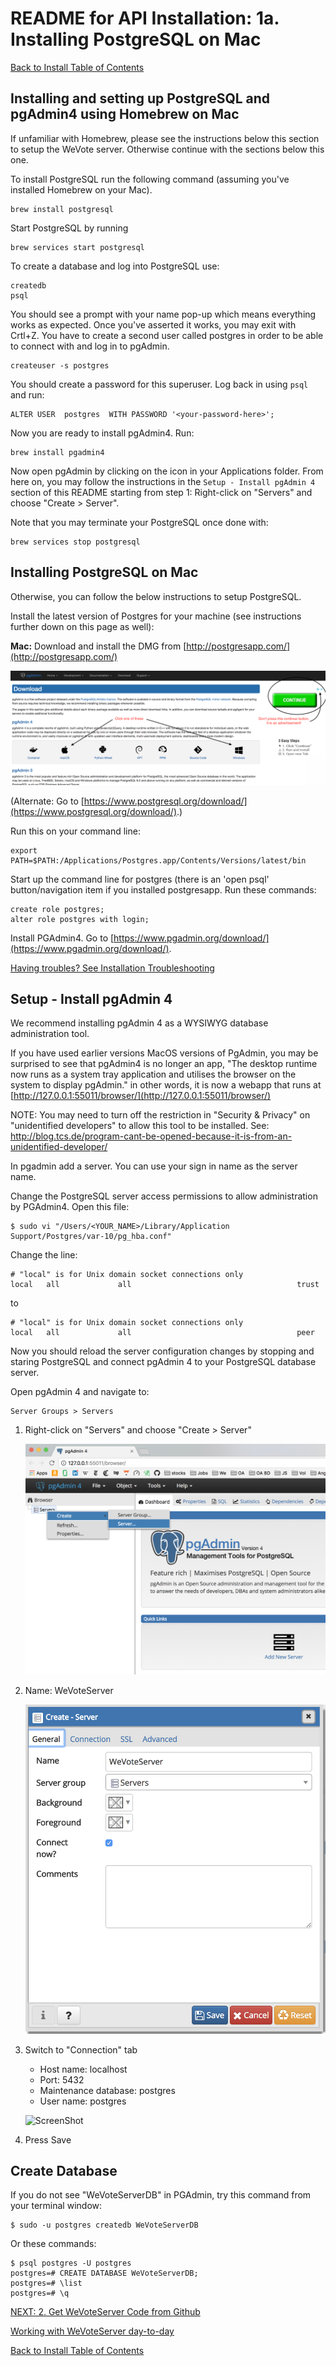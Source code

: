 # README for API Installation: 1a. Installing PostgreSQL on Mac

[Back to Install Table of Contents](README_API_INSTALL.md)

## Installing and setting up PostgreSQL and pgAdmin4 using Homebrew on Mac
If unfamiliar with Homebrew, please see the instructions below this section to setup the WeVote server. Otherwise continue with the sections below this one.

To install PostgreSQL run the following command (assuming you've installed Homebrew on your Mac).
```
brew install postgresql
```

Start PostgreSQL by running

```
brew services start postgresql
```

To create a database and log into PostgreSQL use:

```
createdb
psql
```

You should see a prompt with your name pop-up which means everything works as expected. Once you've asserted it works, you may exit with Crtl+Z. You have to create a second user called postgres in order to be able to connect with and log in to pgAdmin. 

```
createuser -s postgres
```

You should create a password for this superuser. Log back in using `psql` and run:

```
ALTER USER  postgres  WITH PASSWORD '<your-password-here>';
```

Now you are ready to install pgAdmin4. Run:

```
brew install pgadmin4
```

Now open pgAdmin by clicking on the icon in your Applications folder. From here on, you may follow the instructions in the `Setup - Install pgAdmin 4` section of this README starting from step 1: Right-click on "Servers" and choose "Create > Server".

Note that you may terminate your PostgreSQL once done with:

```
brew services stop postgresql
```

## Installing PostgreSQL on Mac

Otherwise, you can follow the below instructions to setup PostgreSQL.

Install the latest version of Postgres for your machine (see instructions further down on this page as well):
 
**Mac:** Download and install the DMG from [http://postgresapp.com/](http://postgresapp.com/)

![ScreenShot](images/DontUseTheBloatwareInstaller.png)
 
(Alternate: Go to [https://www.postgresql.org/download/](https://www.postgresql.org/download/).)

Run this on your command line:

    export PATH=$PATH:/Applications/Postgres.app/Contents/Versions/latest/bin

Start up the command line for postgres (there is an 'open psql' button/navigation item if you installed postgresapp.
Run these commands:

    create role postgres;
    alter role postgres with login;

Install PGAdmin4. Go to [https://www.pgadmin.org/download/](https://www.pgadmin.org/download/).

[Having troubles? See Installation Troubleshooting](README_INSTALLATION_TROUBLESHOOTING.md)

## Setup - Install pgAdmin 4

We recommend installing pgAdmin 4 as a WYSIWYG database administration tool.  

If you have used earlier versions MacOS versions of PgAdmin, you may be surprised to see that pgAdmin4 is no longer an 
app, "The desktop runtime now runs as a system tray application and utilises the browser on the system to display pgAdmin."
in other words, it is now a webapp that runs at [http://127.0.0.1:55011/browser/](http://127.0.0.1:55011/browser/)

NOTE: You may need to turn off the restriction in "Security & Privacy" on "unidentified developers"
to allow this tool to be installed.
See: http://blog.tcs.de/program-cant-be-opened-because-it-is-from-an-unidentified-developer/

In pgadmin add a server. You can use your sign in name as the server name.

Change the PostgreSQL server access permissions to allow administration by PGAdmin4. Open this file:

    $ sudo vi "/Users/<YOUR_NAME>/Library/Application Support/Postgres/var-10/pg_hba.conf"

Change the line:

    # "local" is for Unix domain socket connections only
    local   all             all                                     trust
to

    # "local" is for Unix domain socket connections only
    local   all             all                                     peer

    
Now you should reload the server configuration changes by stopping and staring PostgreSQL and connect pgAdmin 4 to your PostgreSQL database server.

Open pgAdmin 4 and navigate to:

    Server Groups > Servers

1. Right-click on "Servers" and choose "Create > Server"

    ![ScreenShot](images/CreateServerInPgAdmin.png)

2. Name: WeVoteServer

    ![ScreenShot](images/CreateServerDialog.png)

3. Switch to "Connection" tab
   * Host name: localhost
   * Port: 5432
   * Maintenance database: postgres
   * User name: postgres

    ![ScreenShot](images/CreateServerConnection.png)

4. Press Save

## Create Database

If you do not see "WeVoteServerDB" in PGAdmin, try this command from your terminal window:

    $ sudo -u postgres createdb WeVoteServerDB

Or these commands:

    $ psql postgres -U postgres
    postgres=# CREATE DATABASE WeVoteServerDB;
    postgres=# \list
    postgres=# \q

[NEXT: 2. Get WeVoteServer Code from Github](README_API_INSTALL_CODE_FROM_GITHUB.md)

[Working with WeVoteServer day-to-day](README_WORKING_WITH_WE_VOTE_SERVER.md)

[Back to Install Table of Contents](README_API_INSTALL.md)
